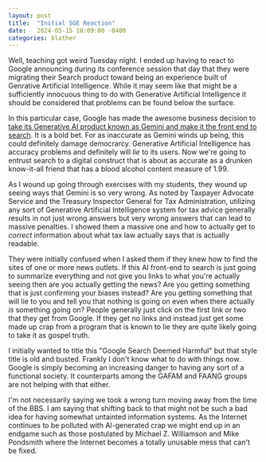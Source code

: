 ```yaml
---
layout: post
title:  "Initial SGE Reaction"
date:   2024-05-15 10:09:00 -0400
categories: blather
---
```

Well, teaching got weird Tuesday night.  I ended up having to react to Google announcing during its conference session that day that they were migrating their Search product toward being an experience built of Genrative Artificial Intelligence.  While it may seem like that might be a sufficiently innocuous thing to do with Generative Artificial Intelligence it should be considered that problems can be found below the surface.

In this particular case, Google has made the awesome business decision to [take its Generative AI product known as Gemini and make it the front end to search](https://web.archive.org/web/20240515053544/https://blog.google/products/search/generative-ai-google-search-may-2024/).  It is a bold bet.  For as inaccurate as Gemini winds up being, this could definitely damage democrarcy.  Generative Artificial Intelligence has accuracy problems and definitely will *lie* to its users.  Now we're going to entrust search to a digital construct that is about as accurate as a drunken know-it-all friend that has a blood alcohol content measure of 1.99.

As I wound up going through exercises with my students, they wound up seeing ways that Gemini is so very wrong.  As noted by Taxpayer Advocate Service and the Treasury Inspector General for Tax Administration, utilizing any sort of Generative Artificial Intelligence system for tax advice generally results in not just wrong answers but very wrong answers that can lead to massive penalties.  I showed them a massive one and how to actually get to *correct* information about what tax law actually says that is actually readable.

They were initially confused when I asked them if they knew how to find the sites of one or more news outlets.  If this AI front-end to search is just going to summarize everything and not give you links to what you're actually seeing then are you actually getting the news?  Are you getting something that is just confirming your biases instead?  Are you getting something that will lie to you and tell you that nothing is going on even when there actually *is* something going on?  People generally just click on the first link or two that they get from Google.  If they get no links and instead just get some made up crap from a program that is known to lie they are quite likely going to take it as gospel truth.

I initially wanted to title this "Google Search Deemed Harmful" but that style title is old and busted.  Frankly I don't know what to do with things now.  Google is simply becoming an increasing danger to having any sort of a functional society.  It counterparts among the GAFAM and FAANG groups are not helping with that either.

I'm not necessarily saying we took a wrong turn moving away from the time of the BBS.  I am saying that shifting back to that might not be such a bad idea for having somewhat untainted information systems.  As the Internet continues to be polluted with AI-generated crap we might end up in an endgame such as those postulated by Michael Z. Williamson and Mike Pondsmith where the Internet becomes a totally unusable mess that can't be fixed.
